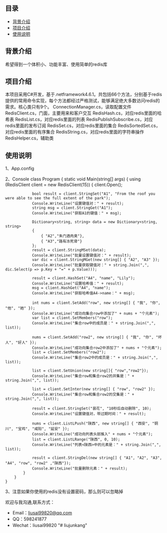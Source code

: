 ﻿## 目录
* [背景介绍](#背景介绍)
* [项目介绍](#项目介绍)
* [使用说明](#使用说明)

 
<a name="背景介绍"></a>
## 背景介绍
 
希望得到一个体积小、功能丰富、使用简单的redis库
 
<a name="项目介绍"></a>
## 项目介绍
 
本项目采用C#开发，基于.netframework4.6.1。共包括66个方法，分别基于redis提供的常用命令实现，每个方法都经过严格测试，能够满足绝大多数访问redis的需求。核心类只有9个。
ConnectionManager.cs，读取配置文件
RedisClient.cs，门面，主要用来和客户交互
RedisHash.cs，对应redis里面的哈希表
RedisList.cs，对应redis里面的列表
RedisPublishSubscribe.cs，对应redis里面的发布订阅
RedisSet.cs，对应redis里面的集合
RedisSortedSet.cs，对应redis里面的有序集合
RedisString.cs，对应redis里面的字符串操作
RedisHelper.cs，辅助类
 
<a name="使用说明"></a>
## 使用说明
1、App.config
<?xml version="1.0" encoding="utf-8" ?>
<configuration>
  <connectionStrings>
    <add name="RedisExchangeHosts" connectionString="host=127.0.0.1;port=6379;password=123456" />
  </connectionStrings>
</configuration>
2、Console
    class Program
    {
        static void Main(string[] args)
        {
            using (RedisClient client = new RedisClient(15))
            {
                client.Open();

                bool result = client.StringSet("A1", "From the roof you were able to see the full extent of the park");
                Console.WriteLine("设置键值对：" + result);
                string msg = client.StringGet("A1");
                Console.WriteLine("获取A1的键值：" + msg);

                Dictionary<string, string> data = new Dictionary<string, string>
                {
                    { "A2","朱门酒肉臭"},
                    { "A3","路有冻死骨"}
                };
                result = client.StringMSet(data);
                Console.WriteLine("批量设置键值对：" + result);
                var dic = client.StringMGet(new string[] { "A2", "A3" });
                Console.WriteLine("批量获取键值对：" + string.Join(",", dic.Select(p => p.Key + "=" + p.Value)));

                result = client.HashSet("A4", "name", "Lily");
                Console.WriteLine("设置哈希值：" + result);
                msg = client.HashGet("A4", "name");
                Console.WriteLine("获取哈希值A4->name：" + msg);

                int nums = client.SetAdd("row", new string[] { "我", "你", "他", "她" });
                Console.WriteLine("成功向集合row中添加了" + nums + "个元素");
                var list = client.SetMembers("row");
                Console.WriteLine("集合row中的成员是：" + string.Join(",", list));

                nums = client.SetAdd("row2", new string[] { "我", "你", "坏人", "好人" });
                Console.WriteLine("成功向集合row2中添加了" + nums + "个元素");
                list = client.SetMembers("row2");
                Console.WriteLine("集合row2中的成员是：" + string.Join(",", list));

                list = client.SetUnion(new string[]{ "row","row2"});
                Console.WriteLine("集合row和集合row2的并集是：" + string.Join(",", list));

                list = client.SetInter(new string[] { "row", "row2" });
                Console.WriteLine("集合row和集合row2的交集是：" + string.Join(",", list));

                result = client.StringSet("昙花", "10秒后自动删除", 10);
                Console.WriteLine("设置键值对，带过期时间：" + result);

                nums = client.ListLPush("陕西", new string[] { "西安", "铜川", "宝鸡", "咸阳", "延安" });
                Console.WriteLine("成功向列表头部推入" + nums + "个元素");
                list = client.ListLRange("陕西", 0, 10);
                Console.WriteLine("列表<陕西>中的元素是：" + string.Join(",", list));

                result = client.StringDel(new string[] { "A1", "A2", "A3", "A4", "row", "row2" ,"陕西"});
                Console.WriteLine("批量删除元素：" + result);
            }
        }
    }
3、注意如果你使用的redis没有设置密码，那么则可以忽略掉
<add name="RedisExchangeHosts" connectionString="host=127.0.0.1;port=6379;" />
 




 
欢迎与我沟通,联系方式：
 

* Email：liusai99820@qq.com
* QQ：598241877
* Wechat：liusai99820
"# liujunkang" 
